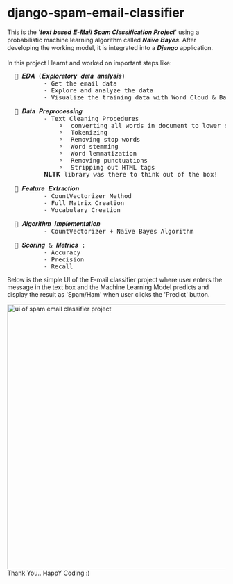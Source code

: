 # django-spam-email-classifier
This is the '𝒕𝒆𝒙𝒕 𝒃𝒂𝒔𝒆𝒅 𝑬-𝑴𝒂𝒊𝒍 𝑺𝒑𝒂𝒎 𝑪𝒍𝒂𝒔𝒔𝒊𝒇𝒊𝒄𝒂𝒕𝒊𝒐𝒏 𝑷𝒓𝒐𝒋𝒆𝒄𝒕' using a probabilistic machine learning algorithm called 𝑵𝒂ï𝒗𝒆 𝑩𝒂𝒚𝒆𝒔. After developing the working model, it is integrated into a 𝑫𝒋𝒂𝒏𝒈𝒐 application.
<br><br>
In this project I learnt and worked on important steps like:
<pre>
  🔸 𝑬𝑫𝑨 (𝑬𝒙𝒑𝒍𝒐𝒓𝒂𝒕𝒐𝒓𝒚 𝒅𝒂𝒕𝒂 𝒂𝒏𝒂𝒍𝒚𝒔𝒊𝒔)
          - Get the email data
          - Explore and analyze the data
          - Visualize the training data with Word Cloud & Bar Chart
          
  🔸 𝑫𝒂𝒕𝒂 𝑷𝒓𝒆𝒑𝒓𝒐𝒄𝒆𝒔𝒔𝒊𝒏𝒈
          - Text Cleaning Procedures
              ⚬  converting all words in document to lower case
              ⚬  Tokenizing
              ⚬  Removing stop words
              ⚬  Word stemming
              ⚬  Word lemmatization
              ⚬  Removing punctuations
              ⚬  Stripping out HTML tags
          𝐍𝐋𝐓𝐊 library was there to think out of the box!
              
  🔸 𝑭𝒆𝒂𝒕𝒖𝒓𝒆 𝑬𝒙𝒕𝒓𝒂𝒄𝒕𝒊𝒐𝒏
          - CountVectorizer Method
          - Full Matrix Creation
          - Vocabulary Creation
          
  🔸 𝑨𝒍𝒈𝒐𝒓𝒊𝒕𝒉𝒎 𝑰𝒎𝒑𝒍𝒆𝒎𝒆𝒏𝒕𝒂𝒕𝒊𝒐𝒏
          - CountVectorizer + Naïve Bayes Algorithm
          
  🔸 𝑺𝒄𝒐𝒓𝒊𝒏𝒈 & 𝑴𝒆𝒕𝒓𝒊𝒄𝒔 :
          - Accuracy
          - Precision
          - Recall
</pre>
Below is the simple UI of the E-mail classifier project where user enters the message in the text box and the Machine Learning Model predicts and display the result as 'Spam/Ham' when user clicks the 'Predict' button.

<img width="610" alt="ui of spam email classifier project" src="https://user-images.githubusercontent.com/66567559/173371349-112206c6-854e-4e4b-b95b-87d15334b4cf.png">
<br>
Thank You.. HappY Coding :)
